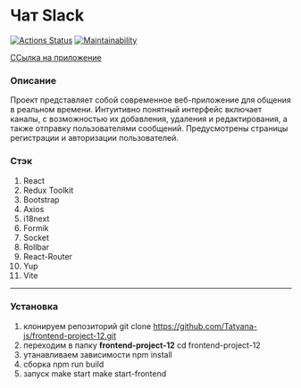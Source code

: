 # Чат Slack

[![Actions Status](https://github.com/Tatyana-js/frontend-project-12/actions/workflows/hexlet-check.yml/badge.svg)](https://github.com/Tatyana-js/frontend-project-12/actions)
[![Maintainability](https://api.codeclimate.com/v1/badges/482fed40b8cb3a5af80b/maintainability)](https://codeclimate.com/github/Tatyana-js/frontend-project-12/maintainability)

[ССылка на приложение](https://github.com/Tatyana-js/frontend-project-12)

### Описание
Проект представляет собой современное веб-приложение для общения в реальном времени. Интуитивно понятный интерфейс включает каналы, с возможностью их добавления, удаления и редактирования, а также отправку пользователями сообщений. 
Предусмотрены страницы регистрации и авторизации пользователей.

### Стэк
1. React 
2. Redux Toolkit
3. Bootstrap
4. Axios
5. i18next
6. Formik
7. Socket
8. Rollbar
9. React-Router
10. Yup
11. Vite

***
### Установка 
1. клонируем репозиторий
   git clone https://github.com/Tatyana-js/frontend-project-12.git
2. переходим в папку **frontend-project-12**
   cd frontend-project-12
3. утанавливаем зависимости
   npm install
4. сборка
   npm run build
5. запуск
   make start
   make start-frontend

